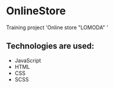 # OnlineStore
Training project 'Online store "LOMODA" '

## Technologies are used:
- JavaScript
- HTML
- CSS
- SCSS
